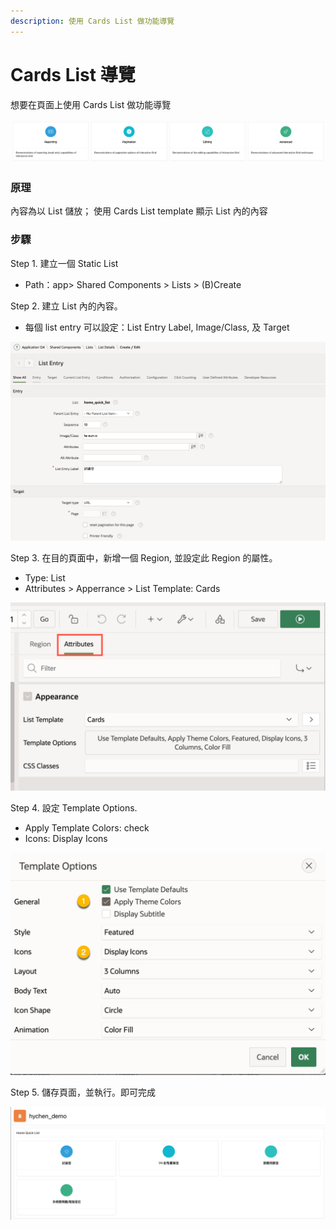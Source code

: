 ```yaml
---
description: 使用 Cards List 做功能導覽
---
```


# Cards List 導覽

想要在頁面上使用 Cards List 做功能導覽

![](<../.gitbook/assets/image (70).png>)

### 原理

內容為以 List 儲放； 使用 Cards List template 顯示 List 內的內容

### 步驟

Step 1. 建立一個 Static List

* Path：app> Shared Components > Lists > (B)Create

Step 2. 建立 List 內的內容。

* 每個 list entry 可以設定：List Entry Label, Image/Class, 及 Target

![](<../.gitbook/assets/image (75).png>)

Step 3. 在目的頁面中，新增一個 Region, 並設定此 Region 的屬性。

* Type: List
* Attributes > Apperrance > List Template: Cards

![](<../.gitbook/assets/image (57).png>)

Step 4. 設定 Template Options.

* Apply Template Colors: check
* Icons: Display Icons

![](<../.gitbook/assets/image (1) (1) (1).png>)

Step 5. 儲存頁面，並執行。即可完成

![](<../.gitbook/assets/image (6).png>)
